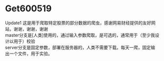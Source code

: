 # Get600519
Update1
这是用于爬取特定股票的部分数据的爬虫，感谢网易财经提供的友好网站，谢谢，谢谢，谢谢  
master分支是[人类]使用的，通过输入参数爬取，是可选的，通常用于（至少我设计以用于）校验  
server分支是固定参数，部署在服务器的，人类不需要下载。每天一爬，固定输出一个文件，用于实验。  
